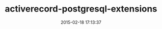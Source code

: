 ---
layout: post
title:  "activerecord-postgresql-extensions"
repo:   "zoocasa/activerecord-postgresql-extensions"
date:   2015-02-18 17:13:37
gemurl: http://github.com/zoocasa/activerecord-postgresql-extensions
---